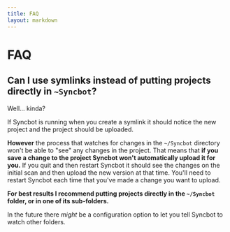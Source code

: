 ```yaml
---
title: FAQ
layout: markdown
---
```


# FAQ

## Can I use symlinks instead of putting projects directly in `~Syncbot`?

Well... kinda?

If Syncbot is running when you create a symlink it should notice the new project
and the project should be uploaded.

**However** the process that watches for changes in the
`~/Syncbot` directory won't be able to "see" any changes in the project. That means
that **if you save a change to the project Syncbot won't automatically upload it for you.**
If you quit and then restart Syncbot it should see the changes on the initial scan
and then upload the new version at that time. You'll need to restart Syncbot each time
that you've made a change you want to upload.

**For best results I recommend putting projects directly in the `~/Syncbot` folder,
or in one of its sub-folders.**

In the future there _might_ be a configuration option to let you tell Syncbot to
watch other folders.

